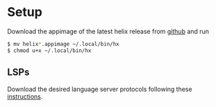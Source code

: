 # Setup

Download the appimage of the latest helix release from
[github](https://github.com/helix-editor/helix/releases)
and run

```bash
$ mv helix*.appimage ~/.local/bin/hx
$ chmod u+x ~/.local/bin/hx
```

## LSPs

Download the desired language server protocols following these
[instructions](https://github.com/helix-editor/helix/wiki/How-to-install-the-default-language-servers#rust).
